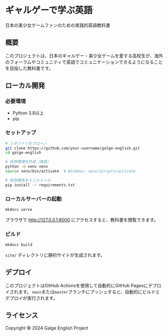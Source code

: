 # ギャルゲーで学ぶ英語

日本の美少女ゲームファンのための実践的英語教科書

## 概要

このプロジェクトは、日本のギャルゲー・美少女ゲームを愛する高校生が、海外のフォーラムやコミュニティで英語でコミュニケーションできるようになることを目指した教科書です。

## ローカル開発

### 必要環境

- Python 3.8以上
- pip

### セットアップ

```bash
# リポジトリをクローン
git clone https://github.com/your-username/galge-english.git
cd galge-english

# 仮想環境を作成（推奨）
python -m venv venv
source venv/bin/activate  # Windows: venv\Scripts\activate

# 依存関係をインストール
pip install -r requirements.txt
```

### ローカルサーバーの起動

```bash
mkdocs serve
```

ブラウザで http://127.0.0.1:8000 にアクセスすると、教科書を閲覧できます。

### ビルド

```bash
mkdocs build
```

`site/` ディレクトリに静的サイトが生成されます。

## デプロイ

このプロジェクトはGitHub Actionsを使用して自動的にGitHub Pagesにデプロイされます。
`main`または`master`ブランチにプッシュすると、自動的にビルドとデプロイが実行されます。

## ライセンス

Copyright © 2024 Galge English Project